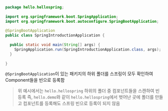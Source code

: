 ```java
package hello.hellospring;  
  
import org.springframework.boot.SpringApplication;  
import org.springframework.boot.autoconfigure.SpringBootApplication;  
  
@SpringBootApplication  
public class SpringIntroductionApplication {  
  
  public static void main(String[] args) {  
    SpringApplication.run(SpringIntroductionApplication.class, args);  
  }  
  
}
```
`@SpringBootApplication`이 있는 패키지의 하위 폴더를 스프링이 모두 확인하여 Component들을 빈으로 등록함
> 위 예시에서는 `hello.hellospring` 하위의 폴더 중 컴포넌트들을 스캔하여 빈 등록
> 즉, `hello.demo`와 같이 `hello.hellospring`에서 벗어난 곳에 폴더를 만들고 컴포넌트를 등록해도 스프링 빈으로 등록이 되지 않음